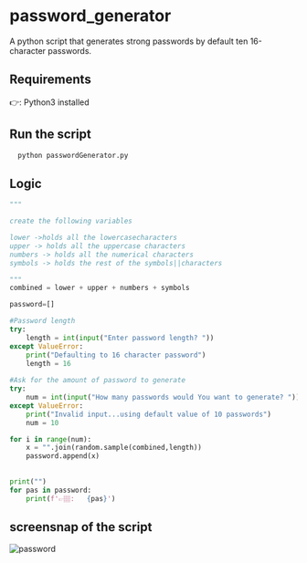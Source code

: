 # password_generator
A python script that generates strong passwords by default ten 16-character passwords.

## Requirements  
👉: Python3 installed   

## Run the script  
  ```sh
    python passwordGenerator.py
  ```

## Logic
```python
"""

create the following variables

lower ->holds all the lowercasecharacters
upper -> holds all the uppercase characters
numbers -> holds all the numerical characters
symbols -> holds the rest of the symbols||characters

"""
combined = lower + upper + numbers + symbols

password=[]

#Password length
try:
    length = int(input("Enter password length? "))
except ValueError:
    print("Defaulting to 16 character password")
    length = 16
    
#Ask for the amount of password to generate
try:
    num = int(input("How many passwords would You want to generate? "))
except ValueError:
    print("Invalid input...using default value of 10 passwords")
    num = 10

for i in range(num):
    x = "".join(random.sample(combined,length))
    password.append(x)
    
    
print("")
for pas in password:
    print(f'👉🏽:   {pas}')

```

## screensnap of the script
![password](https://github.com/Newton-Nganga/passwordgenerator/assets/93589514/b9dae2dd-2d9e-430e-9717-b005d8c7684e)
